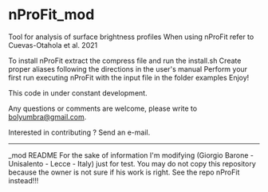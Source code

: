 # nProFit_mod 
Tool for analysis of surface brightness profiles
When using nProFit refer to Cuevas-Otahola et al. 2021

To install nProFit extract the compress file and run the install.sh
Create proper aliases following the directions in the user's manual
Perform your first run executing nProFit with the input file in the folder examples
Enjoy!

This code in under constant development.

Any questions or comments are welcome, please write to bolyumbra@gmail.com.

Interested in contributing ? Send an e-mail.

------------------------------------------------------------------------------------------
_mod README
For the sake of information I'm modifying (Giorgio Barone - Unisalento - Lecce - Italy) 
just for test. You may do not copy this repository because the owner is not sure if his work is right.
See the repo nProFit instead!!!
